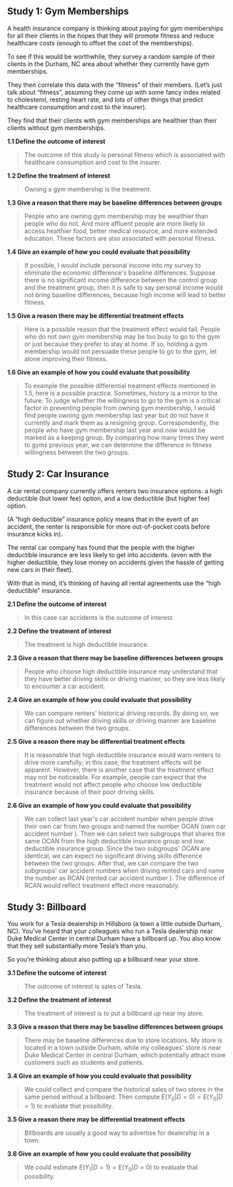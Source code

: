 ## Study 1: Gym Memberships

A health insurance company is thinking about paying for gym memberships for all their clients in the hopes that they will promote fitness and reduce healthcare costs (enough to offset the cost of the memberships).

To see if this would be worthwhile, they survey a random sample of their clients in the Durham, NC area about whether they currently have gym memberships.

They then correlate this data with the “fitness” of their members. (Let’s just talk about “fitness”, assuming they come up with some fancy index related to cholesterol, resting heart rate, and lots of other things that predict healthcare consumption and cost to the insurer).

They find that their clients with gym memberships are healthier than their clients without gym memberships.

**1.1 Define the outcome of interest**

>The outcome of this study is personal fitness which is associated with healthcare consumption and cost to the insurer.

**1.2 Define the treatment of interest**

> Owning a gym membership is the treatment.

**1.3 Give a reason that there may be baseline differences between groups**

> People who are owning gym membership may be wealthier than people who do not. And more affluent people are more likely to access healthier food, better medical resource, and more extended education. These factors are also associated with personal fitness.

**1.4 Give an example of how you could evaluate that possibility**

> If possible, I would include personal income into my survey to eliminate the economic difference's baseline differences. Suppose there is no significant income difference between the control group and the treatment group, then it is safe to say personal income would not bring baseline differences,  because high income will lead to better fitness. 

**1.5 Give a reason there may be differential treatment effects**

>Here is a possible reason that the treatment effect would fail. People who do not own gym membership may be too busy to go to the gym or just because they prefer to stay at home. If so, holding a gym membership would not persuade these people to go to the gym, let alone improving their fitness. 

**1.6 Give an example of how you could evaluate that possibility**

>To example the possible differential treatment effects mentioned in 1.5, here is a possible practice. Sometimes, history is a mirror to the future. To judge whether the willingness to go to the gym is a critical factor in preventing people from owning gym membership, I would find people owning gym membership last year but do not have it currently and mark them as a resigning group. Correspondently, the people who have gym membership last year and now would be marked as a keeping group. By comparing how many times they went to gyms previous year, we can determine the difference in fitness willingness between the two groups. 

## Study 2: Car Insurance

A car rental company currently offers renters two insurance options: a high deductible (but lower fee) option, and a low deductible (but higher fee) option.

(A “high deductible” insurance policy means that in the event of an accident, the renter is responsible for more out-of-pocket costs before insurance kicks in).

The rental car company has found that the people with the higher deductible insurance are less likely to get into accidents. (even with the higher deductible, they lose money on accidents given the hassle of getting new cars in their fleet).

With that in mind, it’s thinking of having all rental agreements use the “high deductible” insurance.

**2.1 Define the outcome of interest**

>In this case car accidents is the outcome of interest. 

**2.2 Define the treatment of interest**

> The treatment is high deductible insurance. 

**2.3 Give a reason that there may be baseline differences between groups**

> People who choose high deductible insurance may understand that they have better driving skills or driving manner, so they are less likely to encounter a car accident. 

**2.4 Give an example of how you could evaluate that possibility**

> We can compare renters' historical driving records. By doing so, we can figure out whether driving skills or driving manner are baseline differences between the two groups. 

**2.5 Give a reason there may be differential treatment effects**

>It is reasonable that high deductible insurance would warn renters to drive more carefully; in this case, the treatment effects will be apparent. However, there is another case that the treatment effect may not be noticeable. For example, people can expect that the treatment would not affect people who choose low deductible insurance because of their poor driving skills. 

**2.6 Give an example of how you could evaluate that possibility**

>We can collect last year's car accident number when people drive their own car from two groups and named the number OCAN (own car accident number ). Then we can select two subgroups that shares the same OCAN from the high deductible insurance group and low deductible insurance group. Since the two subgroups' OCAN are identical, we can expect no significant driving skills difference between the two groups. After that, we can compare the two subgroups' car accident numbers when driving rented cars and name the number as RCAN (rented car accident number ). The difference of RCAN would reflect treatment effect more reasonably. 



## Study 3: Billboard

You work for a Tesla dealership in Hillsboro (a town a little outside Durham, NC). You’ve heard that your colleagues who run a Tesla dealership near Duke Medical Center in central Durham have a billboard up. You also know that they sell substantially more Tesla’s than you.

So you’re thinking about also putting up a billboard near your store.



**3.1 Define the outcome of interest**

> The outcome of interest is sales of Tesla.

**3.2 Define the treatment of interest**

> The treatment of interest is to put a billboard up near my store.

**3.3 Give a reason that there may be baseline differences between groups**

> There may be baseline differences due to store locations. My store is located in a town outside Durham, while my colleagues' store is near Duke Medical Center in central Durham, which potentially attract more customers such as students and patients.

**3.4 Give an example of how you could evaluate that possibility**

> We could collect and compare the historical sales of two stores in the same period without a billboard. Then compute $E(Y_{0}|D = 0) = E(Y_{0}|D = 1)$ to evaluate that possibility. 

**3.5 Give a reason there may be differential treatment effects**

> Billboards are usually a good way to advertise for dealership in a town.

**3.6 Give an example of how you could evaluate that possibility**

> We could estimate $E(Y_{1}|D = 1) = E(Y_{0}|D = 0)$ to evaluate that possibility. 




